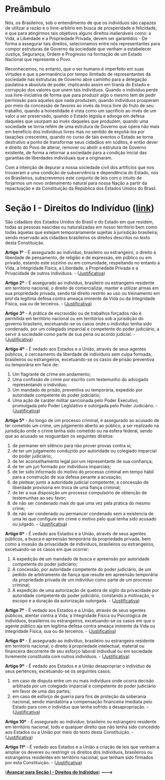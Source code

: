 # Preâmbulo

Nós, os Brasileiros, sob o entendimento de que os indivíduos são capazes de utilizar a razão e o livre-arbítrio em busca de prosperidade e felicidade, e que para atingirmos tais objetivos alguns direitos inalienáveis como: a Vida, a Liberdade e a Propriedade Privada, devem ser garantidos - De forma a assegurar tais direitos, selecionamos entre nós representantes para compor estruturas de Governo da sociedade que venham a estabelecer Justiça, Segurança, Ordem e Progresso na formação de um Estado Nacional que represente o Povo.

Reconhecemos, no entanto, que o ser humano é imperfeito em suas virtudes e que a permanência por tempo ilimitado de representantes da sociedade nas estruturas de Governo abre caminho para a delegação paulatina e absoluta de poder, implicando assim em tirania do Estado e corrupção dos valores que unem tais indivíduos. Quando o indivíduo perde sua livre-iniciativa de forma que para produzir algo o mesmo tem de pedir permissão para aqueles que nada produzem, quando indivíduos prosperam por meio da concessão de favores ao invés da troca livre do fruto de seu trabalho, quando a honestidade é vista como um sacrifício ao invés de um valor a ser preservado, quando o Estado legisla e advoga em defesa daqueles que usurpam ao invés daqueles que produzem, quando uma sociedade se torna refém de uma estrutura de Governo que opera não mais em benefício dos indivídous livres mas no sentido de expoliá-los por taxações crescentes, quando no curso de tais eventos o Estado se torna destrutivo a ponto de transformar seus cidadãos em súditos, é então dever e direito do Povo de alterar, remover ou abolir a estrutura de Governo existente, de forma a retornar a sociedade para a condição inicial das garantias de liberdades individuais que a originaram.

Com a intenção de depurar a nossa sociedade civil dos artifícios que nos trouxeram a uma condição de subserviência e dependência do Estado, nós os Brasileiros, subscrevemos este conjunto de leis com o intuito de forjarmos um novo ordenamento natural para nossa Nação a partir da repactuação e da Constituição da República dos Estados Unidos do Brasil.

# Seção I - Direitos do Indivíduo ([link](../docs/DireitosDoIndividuo.md))

São cidadãos dos Estados Unidos do Brasil e do Estado em que residem, todas as pessoas nascidas ou naturalizadas em nosso território bem como todas àquelas que estejam temporariamente sujeitas à jurisdição brasileira; sendo reservado aos cidadãos brasileiros os direitos descritos no texto desta Constituição.

**Artigo 1º** - É assegurado ao indivíduo, brasileiro ou estrangeiro, o direito à liberdade de pensamento, de religião e de expressão, em público ou em privado, estando este sozinho ou em comunidade, respeitando no entanto a Vida, a Integridade Física, a Liberdade, a Propriedade Privada e a Privacidade de outros indivíduos. - ([Justificativa](justificativa/Artigo1.md))

**Artigo 2º** - É assegurado ao indivíduo, brasileiro ou estrangeiro residente em território nacional, o direito de comercializar, manter e utilizar armas em sua propriedade privada, sendo tal direito restrito ao uso ou treinamento em prol da legítima defesa contra ameaça iminente da Vida ou da Integridade Física, sua ou de terceiros. - ([Justificativa](justificativa/Artigo2.md))

**Artigo 3º** - A prática de escravidão ou de trabalhos forçados não é permitida em território nacional ou em territórios sob a jurisdição do governo brasileiro, excetuando-se os casos onde o indivíduo tenha sido condenado, por um colegiado imparcial e competente do poder judiciário, a servir à sociedade como parte de sua pena ou acordo judicial. - ([Justificativa](justificativa/Artigo3.md))

**Artigo 4º** - É vedado aos Estados e a União, através de seus agentes públicos, o cerceamento da liberdade de indivíduos sem culpa formada, brasileiros ou estrangeiros, excetuando-se os casos de prisão preventiva ou temporária em face de:
1. Um flagrante de crime em andamento;
2. Uma confissão de crime por escrito com testemunho do advogado representando o indivíduo;
3. Um mandado de prisão, preventiva ou temporária, expedido por autoridade competente do poder judiciário;
4. Uma ação de caráter militar sancionada pelo Poder Executivo, promulgada pelo Poder Legislativo e outorgada pelo Poder Judiciário. - ([Justificativa](justificativa/Artigo4.md))

**Artigo 5º** - Ao longo de um processo criminal, é assegurado ao acusado de ter cometido um crime, um julgamento aberto ao público, a ser realizado na jurisdição onde o crime tenha sido cometido ou na esfera federal, sendo que ao acusado se resguardam os seguintes direitos:
1. de permaner em silêncio para não prover provas contra sí;
2. de ter um julgamento conduzido por autoridade ou colegiado imparcial do poder judiciário;
3. de ter aconselhamento legal por um representante de sua confiança;
4. de ter um juri formado por indivíduos imparciais;
5. de ter sido informado do motivo do processo criminal em tempo hábil para a construção de sua defesa perante a acusação;
6. de pleitear, junto a autoridade judicial competente, a concessão de liberdade provisória em troca de uma fiança criminal;
7. de ter a sua disposição um processo compulsório de obtenção de testemunhas ao seu favor;
8. de não ser condenado mais do que uma vez pela prática do mesmo crime;
9. de não ser condenado ou permancer condenado sem a existencia de uma lei que configure em crime o motivo pelo qual tenha sido acusado ou julgado. - ([Justificativa](justificativa/Artigo5.md))

**Artigo 6º** - É vedado aos Estados e a União, através de seus agentes públicos, a busca e apreensão temporária da propriedade privada, bem como a invasão da privacidade de indivíduos, brasileiros ou estrangeiros, excetuando-se os casos em que ocorrer:
1. A expedição de um mandado de busca e apreensão por autoridade competente do poder judiciário;
2. A concessão, por autoridade competente do poder judiciário, de um pedido de arbitramento de fiança que resulte em apreensão temporária da propriedade privada de um indivíduo como parte de um processo criminal;
3. A expedição de uma autorização de quebra de sigilo da privacidade por autoridade competente do poder judiciário, constando a motivação, o escopo e a duração da autorização outorgada. - ([Justificativa](justificativa/Artigo6.md))

**Artigo 7º** - É vedado aos Estados e a União, através de seus agentes públicos, atentar contra a Vida, a Integridade Física ou Psicológica de indivíduos, brasileiros ou estrangeiros, excetuando-se os casos em que o agente público aja em legítima defesa contra ameaça iminente da Vida ou Integridade Física, sua ou de terceiros. - ([Justificativa](justificativa/Artigo7.md))

**Artigo 8º** - É assegurado ao indivíduo, brasileiro ou estrangeiro residente em território nacional, o direito à propriedade intelectual, material ou financeira decorrente de seu esforço laboral individual ou em sociedade livremente constituída com outros indivíduos. - ([Justificativa](justificativa/Artigo8.md))

**Artigo 9º** - É vedado aos Estados e a União desapropriar o indivíduo de seus pertences, excetuando-se os seguintes casos:
1. em caso de disputa entre um ou mais indivíduos onde ocorra decisão arbitrada por um colegiado imparcial e competente do poder judiciário em favor de uma das partes;
2. em caso de esforço de guerra para fins de proteção da soberania nacional, sendo mandatória a compensação financeira imediata pelo Estado para com o indivíduo que tenha sofrido a desapropriação. - ([Justificativa](justificativa/Artigo9.md))

**Artigo 10º** - É assegurado ao indivíduo, brasileiro ou estrangeiro residente em território nacional, todo e qualquer direito que não tenha sido concedido aos Estados ou a União por meio do texto desta Constituição. - ([Justificativa](justificativa/Artigo10.md))

**Artigo 11º** - É vedado aos Estados e a União a criação de leis que venham a ampliar os deveres ou restringir os direitos dos indivíduos, brasileiros ou estrangeiros residentes em território nacional, que tenham sido firmados por esta Constituição. - ([Justificativa](justificativa/Artigo11.md))

([**Avançar para Seção I - Direitos do Indivíduo**](../docs/DireitosDoIndividuo.md)) **--->**

